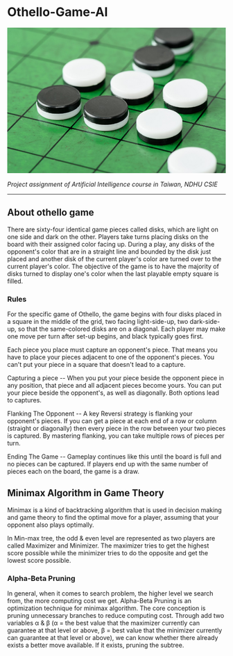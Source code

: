# Othello-Game-AI

![image](docs/images/Othello.jpg)

_Project assignment of Artificial Intelligence course in Taiwan, NDHU CSIE_

---
## About othello game
There are sixty-four identical game pieces called disks, which are light on one side and dark on the other. Players take turns placing disks on the board with their assigned color facing up. During a play, any disks of the opponent's color that are in a straight line and bounded by the disk just placed and another disk of the current player's color are turned over to the current player's color. The objective of the game is to have the majority of disks turned to display one's color when the last playable empty square is filled.

### Rules

For the specific game of Othello, the game begins with four disks placed in a square in the middle of the grid, two facing light-side-up, two dark-side-up, so that the same-colored disks are on a diagonal. Each player may make one move per turn after set-up begins, and black typically goes first.

Each piece you place must capture an opponent's piece. That means you have to place your pieces adjacent to one of the opponent's pieces. You can't put your piece in a square that doesn't lead to a capture.

Capturing a piece -- When you put your piece beside the opponent piece in any position, that piece and all adjacent pieces become yours. You can put your piece beside the opponent's, as well as diagonally. Both options lead to captures.

Flanking The Opponent -- A key Reversi strategy is flanking your opponent's pieces. If you can get a piece at each end of a row or column (straight or diagonally) then every piece in the row between your two pieces is captured. By mastering flanking, you can take multiple rows of pieces per turn.

Ending The Game -- Gameplay continues like this until the board is full and no pieces can be captured. If players end up with the same number of pieces each on the board, the game is a draw.

## Minimax Algorithm in Game Theory
Minimax is a kind of backtracking algorithm that is used in decision making and game theory to find the optimal move for a player, assuming that your opponent also plays optimally.

In Min-max tree, the odd & even level are represented as two players are called Maximizer and Minimizer. The maximizer tries to get the highest score possible while the minimizer tries to do the opposite and get the lowest score possible.

### Alpha-Beta Pruning
In general, when it comes to search problem, the higher level we search from, the more computing cost we get. Alpha-Beta Pruning is an optimization technique for minimax algorithm. The core conception is pruning unnecessary branches to reduce computing cost. Through add two variables α & β (α = the best value that the maximizer currently can guarantee at that level or above, β = best value that the minimizer currently can guarantee at that level or above), we can know whether there already exists a better move available. If it exists, pruning the subtree. 
